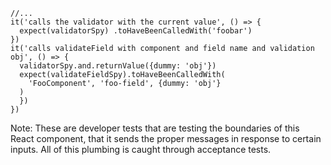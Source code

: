 ```
//...
it('calls the validator with the current value', () => {
  expect(validatorSpy) .toHaveBeenCalledWith('foobar')
})
it('calls validateField with component and field name and validation obj', () => {
  validatorSpy.and.returnValue({dummy: 'obj'})
  expect(validateFieldSpy).toHaveBeenCalledWith(
    'FooComponent', 'foo-field', {dummy: 'obj'}
  )
  })
})
```

Note: These are developer tests that are testing the boundaries of this React component, that it sends the proper messages in response to certain inputs. All of this plumbing is caught through acceptance tests.